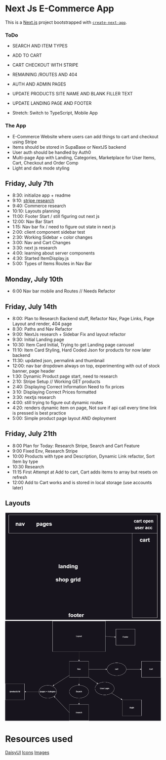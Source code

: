 # Next Js E-Commerce App

This is a [Next.js](https://nextjs.org/) project bootstrapped with [`create-next-app`](https://github.com/vercel/next.js/tree/canary/packages/create-next-app).

### ToDo

- SEARCH AND ITEM TYPES
- ADD TO CART
- CART CHECKOUT WITH STRIPE
- REMAINING /ROUTES AND 404
- AUTH AND ADMIN PAGES
- UPDATE PRODUCTS SITE NAME AND BLANK FILLER TEXT
- UPDATE LANDING PAGE AND FOOTER

- Stretch: Switch to TypeScript, Mobile App

### The App

- E-Commerce Website where users can add things to cart and checkout using Stripe
- Items should be stored in SupaBase or NextJS backend
- User auth should be handled by Auth0
- Multi-page App with Landing, Categories, Marketplace for User Items, Cart, Checkout and Order Comp
- Light and dark mode styling

## Friday, July 7th

- 8:30: initialize app + readme
- 9:10: [stripe research](https://stripe.com/docs/payments/quickstart?client=next&platform=web)
- 9:40: Commerce research
- 10:10: Layouts planning
- 11:00: Footer Start / still figuring out next js
- 12:00: Nav Bar Start
- 1:15: Nav bar fix / need to figure out state in next js
- 2:00: client component sidebar test
- 2:30: Working Sidebar + color changes
- 3:00: Nav and Cart Changes
- 3:30: next js research
- 4:00: learning about server components
- 4:30: Started ItemDisplay.js
- 5:00: Types of Items Routes in Nav Bar

## Monday, July 10th

- 6:00 Nav bar mobile and Routes // Needs Refactor

## Friday, July 14th

- 8:00: Plan to Research Backend stuff, Refactor Nav, Page Links, Page Layout and render, 404 page
- 8:30: Paths and Nav Refactor
- 9:00: NextJs research + Sidebar Fix and layout refactor
- 9:30: Initial Landing page
- 10:30: Item Card Initial, Trying to get Landing page carousel
- 11:10: Item Card Styling, Hard Coded Json for products for now later backend
- 11:30: updated json, permalink and thumbnail
- 12:00: nav bar dropdown always on top, experimenting with out of stock banner, page header
- 1:30: Dynamic Product page start, need to research
- 2:10: Stripe Setup // Working GET products
- 2:40: Displaying Correct Information Need to fix prices
- 3:10: Displaying Correct Prices formatted
- 3:30: nextjs research
- 4:00: still trying to figure out dynamic routes
- 4:20: renders dynamic item on page, Not sure if api call every time link is pressed is best practice
- 5:00: Simple product page layout AND deployment

## Friday, July 21th

- 8:00 Plan for Today: Research Stripe, Search and Cart Feature
- 9:00 Fixed Env, Research Stripe
- 10:00 Products with type and Description, Dynamic Link refactor, Sort Item by type
- 10:30 Research
- 11:15 First Attempt at Add to cart, Cart adds items to array but resets on refresh
- 12:00 Add to Cart works and is stored in local storage (use accounts later)

## Layouts

![Layout](public/layout.jpg)
![Diagram](public/diagram.jpg)

# Resources used

[DaisyUI](https://daisyui.com)
[Icons](https://heroicons.com)
[Images](https://geekhack.org/index.php?PHPSESSID=7b6pvfn29cprc0naa9uodr81hbc8vj68&board=132.0)
